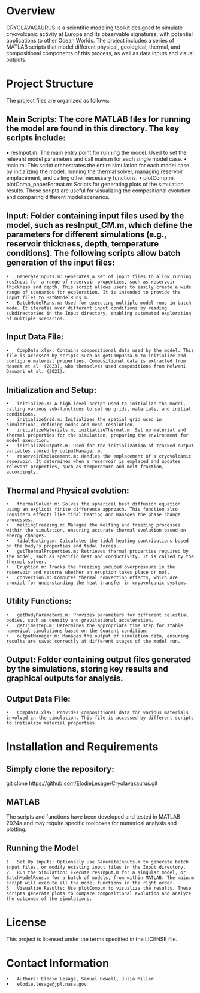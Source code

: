 # Overview

CRYOLAVASAURUS is a scientific modeling toolkit designed to simulate cryovolcanic activity at Europa and its observable signatures, with potential applications to other Ocean Worlds. The project includes a series of MATLAB scripts that model different physical, geological, thermal, and compositional components of this process, as well as data inputs and visual outputs.


# Project Structure

The project files are organized as follows:

## Main Scripts: The core MATLAB files for running the model are found in this directory. The key scripts include:
•	resInput.m: The main entry point for running the model. Used to set the relevant model parameters and call main.m for each single model case.
•	main.m: This script orchestrates the entire simulation for each model case by initializing the model, running the thermal solver, managing reservoir emplacement, and calling other necessary functions.
•	plotComp.m, plotComp_paperFormat.m: Scripts for generating plots of the simulation results. These scripts are useful for visualizing the compositional evolution and comparing different model scenarios.

## Input: Folder containing input files used by the model, such as resInput_CM.m, which define the parameters for different simulations (e.g., reservoir thickness, depth, temperature conditions). The following scripts allow batch generation of the input files:
	•	GenerateInputs.m: Generates a set of input files to allow running resInput for a range of reservoir properties, such as reservoir thickness and depth. This script allows users to easily create a wide range of scenarios for exploration. It is intended to provide the input files to BathModelRuns.m.
	•	BatchModelRuns.m: Used for executing multiple model runs in batch mode. It iterates over different input conditions by reading subdirectories in the Input directory, enabling automated exploration of multiple scenarios.

## Input Data File:
	•	CompData.xlsx: Contains compositional data used by the model. This file is accessed by scripts such as getCompData.m to initialize and configure material properties. Compositional data is extracted from Naseem et al. (2023), who themselves used compositions from Melwani Daswani et al. (2021).

## Initialization and Setup:
	•	initialize.m: A high-level script used to initialize the model, calling various sub-functions to set up grids, materials, and initial conditions.
	•	initializeGrid.m: Initializes the spatial grid used in simulations, defining nodes and mesh resolution.
	•	initializeMaterials.m, initializeThermal.m: Set up material and thermal properties for the simulation, preparing the environment for model execution.
	•	initializeOutputs.m: Used for the initialization of tracked output variables stored by outputManager.m. 
	•	reservoirEmplacement.m: Handles the emplacement of a cryovolcanic reservoir. It determines when a reservoir is emplaced and updates relevant properties, such as temperature and melt fraction, accordingly.

## Thermal and Physical evolution:
	•	thermalSolver.m: Solves the spherical heat diffusion equation using an explicit finite difference approach. This function also considers effects like tidal heating and manages the phase change processes.
	•	meltingFreezing.m: Manages the melting and freezing processes within the simulation, ensuring accurate thermal evolution based on energy changes.
	•	tidalHeating.m: Calculates the tidal heating contributions based on the body's properties and tidal forces.
	•	getThermalProperties.m: Retrieves thermal properties required by the model, such as specific heat and conductivity. It is called by the thermal solver.
	•	Eruption.m: Tracks the freezing induced overpressure in the reservoir and returns whether an eruption takes place or not. 
	•	convection.m: Computes thermal convection effects, which are crucial for understanding the heat transfer in cryovolcanic systems.

## Utility Functions:
	•	getBodyParameters.m: Provides parameters for different celestial bodies, such as density and gravitational acceleration.
	•	getTimestep.m: Determines the appropriate time step for stable numerical simulations based on the Courant condition.
	•	outputManager.m: Manages the output of simulation data, ensuring results are saved correctly at different stages of the model run.


## Output: Folder containing output files generated by the simulations, storing key results and graphical outputs for analysis. 

## Output Data File:
	•	CompData.xlsx: Provides compositional data for various materials involved in the simulation. This file is accessed by different scripts to initialize material properties.


# Installation and Requirements

## Simply clone the repository:
git clone https://github.com/ElodieLesage/Cryolavasaurus.git

## MATLAB
The scripts and functions have been developed and tested in MATLAB 2024a and may require specific toolboxes for numerical analysis and plotting.

## Running the Model
	1	Set Up Inputs: Optionally use GenerateInputs.m to generate batch input files, or modify existing input files in the Input directory.
	2	Run the Simulation: Execute resInput.m for a singular model, or BatchModelRuns.m for a batch of models, from within MATLAB. The main.m script will execute all the model functions in the right order.
	3	Visualize Results: Use plotComp.m to visualize the results. These scripts generate plots to compare compositional evolution and analyze the outcomes of the simulations.


# License

This project is licensed under the terms specified in the LICENSE file.


# Contact Information
	•	Authors: Elodie Lesage, Samuel Howell, Julia Miller
	•	elodie.lesage@jpl.nasa.gov
